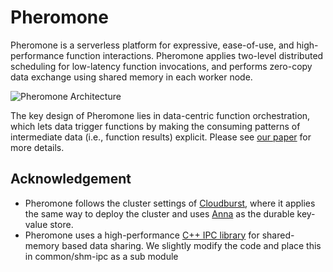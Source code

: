 # Pheromone

Pheromone is a serverless platform for expressive, ease-of-use, and high-performance function interactions.
Pheromone applies two-level distributed scheduling for low-latency function invocations, and performs zero-copy data exchange using shared memory in each worker node.

![Pheromone Architecture](https://github.com/MincYu/pheromone/blob/main/architecture.jpg?raw=true)

The key design of Pheromone lies in data-centric function orchestration, which lets data trigger functions by making the consuming patterns of intermediate data (i.e., function results) explicit.
Please see [our paper](https://arxiv.org/abs/2109.13492) for more details.


## Acknowledgement

- Pheromone follows the cluster settings of [Cloudburst](https://github.com/hydro-project/cloudburst), where it applies the same way to deploy the cluster and uses [Anna](https://github.com/hydro-project/anna) as the durable key-value store. 
- Pheromone uses a high-performance [C++ IPC library](https://github.com/mutouyun/cpp-ipc) for shared-memory based data sharing. We slightly modify the code and place this in common/shm-ipc as a sub module